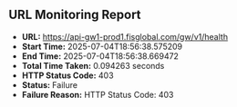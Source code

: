 ## URL Monitoring Report

- **URL:** https://api-gw1-prod1.fisglobal.com/gw/v1/health
- **Start Time:** 2025-07-04T18:56:38.575209
- **End Time:** 2025-07-04T18:56:38.669472
- **Total Time Taken:** 0.094263 seconds
- **HTTP Status Code:** 403
- **Status:** Failure
- **Failure Reason:** HTTP Status Code: 403
